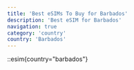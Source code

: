 ```yaml
---
title: 'Best eSIMs To Buy for Barbados'
description: 'Best eSIM for Barbados'
navigation: true
category: 'country'
country: 'Barbados'
---
```


::esim{country="barbados"}
